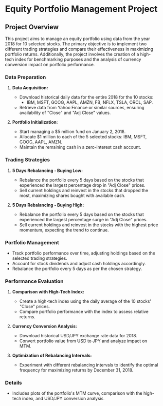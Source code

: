 # Equity Portfolio Management Project

## Project Overview

This project aims to manage an equity portfolio using data from the year 2018 for 10 selected stocks. The primary objective is to implement two different trading strategies and compare their effectiveness in maximizing portfolio returns. Additionally, the project involves the creation of a high-tech index for benchmarking purposes and the analysis of currency conversion impact on portfolio performance.

### Data Preparation

1. **Data Acquisition:**
   - Download historical daily data for the entire 2018 for the 10 stocks:
     - IBM, MSFT, GOOG, AAPL, AMZN, FB, NFLX, TSLA, ORCL, SAP.
   - Retrieve data from Yahoo Finance or similar sources, ensuring availability of "Close" and "Adj Close" values.

2. **Portfolio Initialization:**
   - Start managing a $5 million fund on January 2, 2018.
   - Allocate $1 million to each of the 5 selected stocks: IBM, MSFT, GOOG, AAPL, AMZN.
   - Maintain the remaining cash in a zero-interest cash account.

### Trading Strategies

1. **5 Days Rebalancing - Buying Low:**
   - Rebalance the portfolio every 5 days based on the stocks that experienced the largest percentage drop in "Adj Close" prices.
   - Sell current holdings and reinvest in the stocks that dropped the most, maximizing shares bought with available cash.

2. **5 Days Rebalancing - Buying High:**
   - Rebalance the portfolio every 5 days based on the stocks that experienced the largest percentage surge in "Adj Close" prices.
   - Sell current holdings and reinvest in the stocks with the highest price momentum, expecting the trend to continue.

### Portfolio Management

- Track portfolio performance over time, adjusting holdings based on the selected trading strategies.
- Account for stock dividends and adjust cash holdings accordingly.
- Rebalance the portfolio every 5 days as per the chosen strategy.

### Performance Evaluation

1. **Comparison with High-Tech Index:**
   - Create a high-tech index using the daily average of the 10 stocks' "Close" prices.
   - Compare portfolio performance with the index to assess relative returns.

2. **Currency Conversion Analysis:**
   - Download historical USD/JPY exchange rate data for 2018.
   - Convert portfolio value from USD to JPY and analyze impact on MTM.

3. **Optimization of Rebalancing Intervals:**
   - Experiment with different rebalancing intervals to identify the optimal frequency for maximizing returns by December 31, 2018.

### Details
- Includes plots of the portfolio's MTM curve, comparison with the high-tech index, and USD/JPY conversion analysis.

